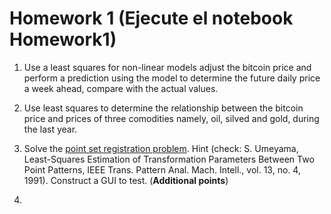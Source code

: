 # Homework 1  (Ejecute el notebook Homework1)

1. Use a least squares for non-linear models adjust the bitcoin price and perform a prediction using the model to determine the future daily price a week ahead, compare with the actual values.

2. Use least squares to determine the relationship between the bitcoin price and prices of three comodities namely, oil, silved and gold, during the last year.

3. Solve the [point set registration problem](https://en.wikipedia.org/wiki/Point-set_registration). Hint (check: S. Umeyama, Least-Squares Estimation of Transformation Parameters Between Two Point Patterns, IEEE Trans. Pattern Anal. Mach. Intell., vol. 13, no. 4, 1991). Construct a GUI to test. (**Additional points**)
4. 
